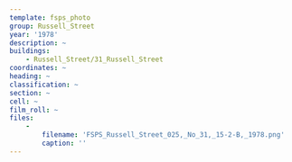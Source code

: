 ```yaml
---
template: fsps_photo
group: Russell_Street
year: '1978'
description: ~
buildings:
    - Russell_Street/31_Russell_Street
coordinates: ~
heading: ~
classification: ~
section: ~
cell: ~
film_roll: ~
files:
    -
        filename: 'FSPS_Russell_Street_025,_No_31,_15-2-B,_1978.png'
        caption: ''
---
```

